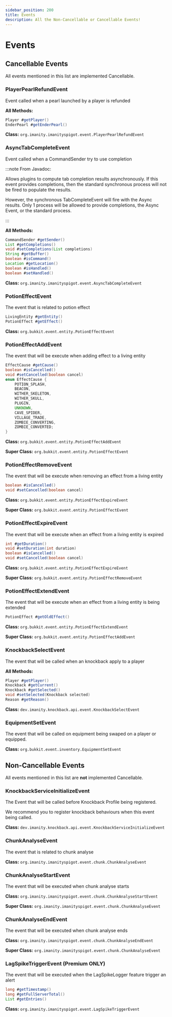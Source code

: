 ```yaml
---
sidebar_position: 200
title: Events
description: All the Non-Cancellable or Cancellable Events!
---
```


# Events

## **Cancellable Events**

All events mentioned in this list are implemented Cancellable.

### **PlayerPearlRefundEvent**

Event called when a pearl launched by a player is refunded

**All Methods:**

```java
Player #getPlayer()
EnderPearl #getEnderPearl()
```

**Class:** `org.imanity.imanityspigot.event.PlayerPearlRefundEvent`

### **AsyncTabCompleteEvent**

Event called when a CommandSender try to use completion

:::note From Javadoc:

Allows plugins to compute tab completion results asynchronously. If this event provides completions, then
the standard synchronous process will not be fired to populate the results.

However, the synchronous TabCompleteEvent
will fire with the Async results. Only 1 process will be allowed to provide completions, the Async Event, or the
standard process.

:::

**All Methods:**

```java
CommandSender #getSender()
List #getCompletions()
void #setCompletions(List completions)
String #getBuffer()
boolean #isCommand()
Location #getLocation()
boolean #isHandled()
boolean #setHandled()
```

**Class:** `org.imanity.imanityspigot.event.AsyncTabCompleteEvent`

### **PotionEffectEvent**

The event that is related to potion effect

```java
LivingEntity #getEntity()
PotionEffect #getEffect()
```

**Class:** `org.bukkit.event.entity.PotionEffectEvent`

### **PotionEffectAddEvent**

The event that will be execute when adding effect to a living entity

```java
EffectCause #getCause()
boolean #isCancelled()
void #setCancelled(boolean cancel)
enum EffectCause {
    POTION_SPLASH,
    BEACON,
    WITHER_SKELETON,
    WITHER_SKULL,
    PLUGIN,
    UNKNOWN,
    CAVE_SPIDER,
    VILLAGE_TRADE,
    ZOMBIE_CONVERTING,
    ZOMBIE_CONVERTED;
}
```

**Class:** `org.bukkit.event.entity.PotionEffectAddEvent`

**Super Class:** `org.bukkit.event.entity.PotionEffectEvent`

### **PotionEffectRemoveEvent**

The event that will be execute when removing an effect from a living entity

```java
boolean #isCancelled()
void #setCancelled(boolean cancel)
```

**Class:** `org.bukkit.event.entity.PotionEffectExpireEvent`

**Super Class:** `org.bukkit.event.entity.PotionEffectEvent`

### **PotionEffectExpireEvent**

The event that will be execute when an effect from a living entity is expired

```java
int #getDuration()
void #setDuration(int duration)
boolean #isCancelled()
void #setCancelled(boolean cancel)
```

**Class:** `org.bukkit.event.entity.PotionEffectExpireEvent`

**Super Class:** `org.bukkit.event.entity.PotionEffectRemoveEvent`

### **PotionEffectExtendEvent**

The event that will be execute when an effect from a living entity is being extended

```java
PotionEffect #getOldEffect()
```

**Class:** `org.bukkit.event.entity.PotionEffectExtendEvent`

**Super Class:** `org.bukkit.event.entity.PotionEffectAddEvent`

### **KnockbackSelectEvent**

The event that will be called when an knockback apply to a player

**All Methods:**

```java
Player #getPlayer()
Knockback #getCurrent()
Knockback #getSelected()
void #setSelected(Knockback selected)
Reason #getReason()
```

**Class:** `dev.imanity.knockback.api.event.KnockbackSelectEvent`

### **EquipmentSetEvent**

The event that will be called on equipment being swaped on a player or equipped.

**Class:** `org.bukkit.event.inventory.EquipmentSetEvent`

## **Non-Cancellable Events**

All events mentioned in this list are **not** implemented Cancellable.

### **KnockbackServiceInitializeEvent**

The Event that will be called before Knockback Profile being registered.

We recommend you to register knockback behaviours when this event being called.

**Class:** `dev.imanity.knockback.api.event.KnockbackServiceInitializeEvent`

### **ChunkAnalyseEvent**

The event that is related to chunk analyse

**Class:** `org.imanity.imanityspigot.event.chunk.ChunkAnalyseEvent`

### **ChunkAnalyseStartEvent**

The event that will be executed when chunk analyse starts

**Class:** `org.imanity.imanityspigot.event.chunk.ChunkAnalyseStartEvent`

**Super Class:** `org.imanity.imanityspigot.event.chunk.ChunkAnalyseEvent`

### **ChunkAnalyseEndEvent**

The event that will be executed when chunk analyse ends

**Class:** `org.imanity.imanityspigot.event.chunk.ChunkAnalyseEndEvent`

**Super Class:** `org.imanity.imanityspigot.event.chunk.ChunkAnalyseEvent`

### **LagSpikeTriggerEvent (Premium ONLY)**

The event that will be executed when the LagSpikeLogger feature trigger an alert

```java
long #getTimestamp()
long #getFullServerTotal()
List #getEntries()
```

**Class:** `org.imanity.imanityspigot.event.LagSpikeTriggerEvent`
